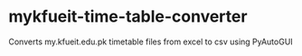 # mykfueit-time-table-converter
Converts my.kfueit.edu.pk timetable files from excel to csv using PyAutoGUI
